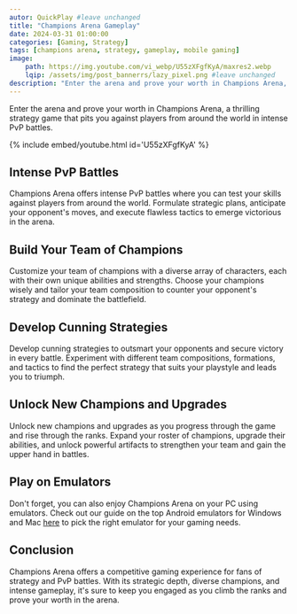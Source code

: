 ```yaml
---
autor: QuickPlay #leave unchanged
title: "Champions Arena Gameplay"
date: 2024-03-31 01:00:00
categories: [Gaming, Strategy]
tags: [champions arena, strategy, gameplay, mobile gaming]
image: 
    path: https://img.youtube.com/vi_webp/U55zXFgfKyA/maxres2.webp 
    lqip: /assets/img/post_bannerrs/lazy_pixel.png #leave unchanged
description: "Enter the arena and prove your worth in Champions Arena, a thrilling strategy game that pits you against players from around the world in intense PvP battles. Build and customize your team of champions, develop cunning strategies, and outmaneuver your opponents to claim victory. Discover its strategic depth, diverse champions, and how to dominate the arena in this competitive gaming experience."
---
```


Enter the arena and prove your worth in Champions Arena, a thrilling strategy game that pits you against players from around the world in intense PvP battles.

{% include embed/youtube.html id='U55zXFgfKyA' %}

## Intense PvP Battles
Champions Arena offers intense PvP battles where you can test your skills against players from around the world. Formulate strategic plans, anticipate your opponent's moves, and execute flawless tactics to emerge victorious in the arena.

## Build Your Team of Champions
Customize your team of champions with a diverse array of characters, each with their own unique abilities and strengths. Choose your champions wisely and tailor your team composition to counter your opponent's strategy and dominate the battlefield.

## Develop Cunning Strategies
Develop cunning strategies to outsmart your opponents and secure victory in every battle. Experiment with different team compositions, formations, and tactics to find the perfect strategy that suits your playstyle and leads you to triumph.

## Unlock New Champions and Upgrades
Unlock new champions and upgrades as you progress through the game and rise through the ranks. Expand your roster of champions, upgrade their abilities, and unlock powerful artifacts to strengthen your team and gain the upper hand in battles.

## Play on Emulators
Don't forget, you can also enjoy Champions Arena on your PC using emulators. Check out our guide on the top Android emulators for Windows and Mac [here](https://quickplaymobile.github.io/posts/Top-10-Best-Android-Emulators-for-Windows-and-Mac/) to pick the right emulator for your gaming needs.

## Conclusion
Champions Arena offers a competitive gaming experience for fans of strategy and PvP battles. With its strategic depth, diverse champions, and intense gameplay, it's sure to keep you engaged as you climb the ranks and prove your worth in the arena.

